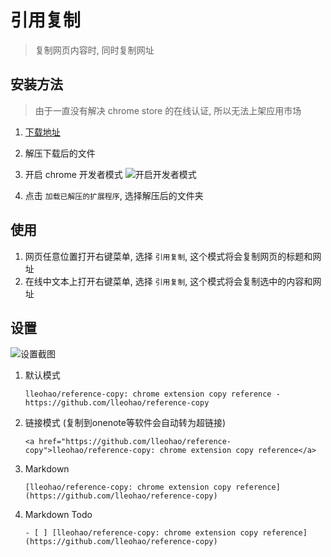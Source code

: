 # 引用复制

> 复制网页内容时, 同时复制网址



## 安装方法

> 由于一直没有解决 chrome store 的在线认证, 所以无法上架应用市场

1.  [下载地址](https://github.com/lleohao/reference-copy/releases/download/v1.0.0/reference-copy.zip)

2.  解压下载后的文件

3.  开启 chrome 开发者模式
    ![开启开发者模式](http://ofwqfk202.bkt.clouddn.com/reference-copy-1.jpg)

4.  点击 `加载已解压的扩展程序`, 选择解压后的文件夹



## 使用

1.  网页任意位置打开右键菜单, 选择 `引用复制`, 这个模式将会复制网页的标题和网址
2.  在线中文本上打开右键菜单, 选择 `引用复制`, 这个模式将会复制选中的内容和网址



## 设置

![设置截图](http://ofwqfk202.bkt.clouddn.com/%E5%B1%8F%E5%B9%95%E5%BF%AB%E7%85%A7%202018-03-22%2019.14.32.png)

1. 默认模式

   ```
   lleohao/reference-copy: chrome extension copy reference - https://github.com/lleohao/reference-copy
   ```

2. 链接模式 (复制到onenote等软件会自动转为超链接)

   ```
   <a href="https://github.com/lleohao/reference-copy">lleohao/reference-copy: chrome extension copy reference</a>
   ```

3. Markdown

   ```
   [lleohao/reference-copy: chrome extension copy reference](https://github.com/lleohao/reference-copy)
   ```

4. Markdown Todo

   ```
   - [ ] [lleohao/reference-copy: chrome extension copy reference](https://github.com/lleohao/reference-copy)
   ```

   ​
